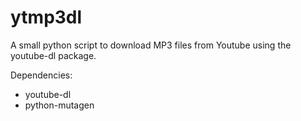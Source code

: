 # ytmp3dl
A small python script to download MP3 files from Youtube using the youtube-dl package.

Dependencies:
 - youtube-dl
 - python-mutagen
